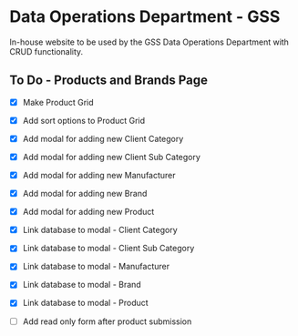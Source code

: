 # Data Operations Department - GSS
In-house website to be used by the GSS Data Operations Department with CRUD functionality.

## To Do - Products and Brands Page
- [x] Make Product Grid
- [x] Add sort options to Product Grid
- [x] Add modal for adding new Client Category
- [x] Add modal for adding new Client Sub Category
- [x] Add modal for adding new Manufacturer
- [x] Add modal for adding new Brand
- [x] Add modal for adding new Product

- [x] Link database to modal - Client Category
- [x] Link database to modal - Client Sub Category
- [x] Link database to modal - Manufacturer
- [x] Link database to modal - Brand
- [x] Link database to modal - Product

- [ ] Add read only form after product submission
 
